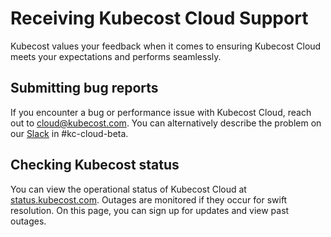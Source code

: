 # Receiving Kubecost Cloud Support

Kubecost values your feedback when it comes to ensuring Kubecost Cloud meets your expectations and performs seamlessly.

## Submitting bug reports

If you encounter a bug or performance issue with Kubecost Cloud, reach out to [cloud@kubecost.com](mailto:cloud@kubecost.com). You can alternatively describe the problem on our [Slack](https://join.slack.com/t/kubecost/shared\_invite/zt-1dz4a0bb4-InvSsHr9SQsT\_D5PBle2rw) in #kc-cloud-beta.

## Checking Kubecost status

You can view the operational status of Kubecost Cloud at [status.kubecost.com](http://status.kubecost.com). Outages are monitored if they occur for swift resolution. On this page, you can sign up for updates and view past outages.
